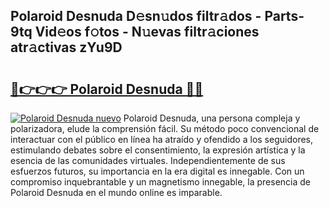 ## Polaroid Desnuda D𝚎sn𝚞dos filtr𝚊dos - Parts-9tq Vid𝚎os f𝚘tos - N𝚞evas filtr𝚊ciones atr𝚊ctivas zYu9D

# <h2><a href="http://mb3cvg.tromn.icu/?c=Polaroid+Desnuda">🔗👉👉👉 Polaroid Desnuda 🔗🔗</a></h2>

[![Polaroid Desnuda nuevo](https://i.imgur.com/pEAQMta.gif)](http://mb3cvg.tromn.icu/?c=Polaroid+Desnuda)
Polaroid Desnuda, una persona compleja y polarizadora, elude la comprensión fácil. Su método poco convencional de interactuar con el público en línea ha atraído y ofendido a los seguidores, estimulando debates sobre el consentimiento, la expresión artística y la esencia de las comunidades virtuales. Independientemente de sus esfuerzos futuros, su importancia en la era digital es innegable. Con un compromiso inquebrantable y un magnetismo innegable, la presencia de Polaroid Desnuda en el mundo online es imparable.
